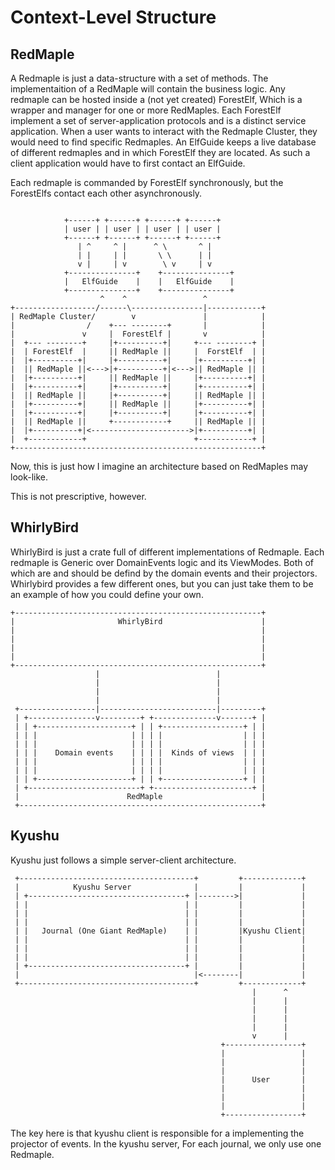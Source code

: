 # Context-Level Structure

## RedMaple 

A Redmaple is just a data-structure with a set of methods.
The implementaition of a RedMaple will contain the business logic. 
Any redmaple can be hosted inside a (not yet created) ForestElf,
Which is a wrapper and manager for  one or more RedMaples.
Each ForestElf implement a set of server-application protocols and is a distinct service application.
When a user wants to interact with the Redmaple Cluster,
they would need to find specific Redmaples.
An ElfGuide keeps a live database of different redmaples and in which ForestElf they are located. 
As such a client application would have to first contact an ElfGuide. 

Each redmaple is commanded by ForestElf synchronously, but the ForestElfs contact each other asynchronously.

```ascii

            +------+ +------+ +------+ +------+          
            | user | | user | | user | | user |          
            +------+ +------+ +------+ +------+          
               | ^     ^ |      ^ \       ^ |            
               | |     | |       \ \      | |            
               v |     | v        \ v     | v            
            +---------------+    +---------------+       
            |   ElfGuide    |    |   ElfGuide    |       
            +---------------+    +---------------+       
                    ^    ^                 ^             
+------------------/------\----------------|------------+
| RedMaple Cluster/        v               |            |
|                /    +--- --------+       |            |
|               v     |  ForestElf |       v            |
|  +--- --------+     |+----------+|     +--- --------+ |
|  | ForestElf  |     || RedMaple ||     |  ForstElf  | |
|  |+----------+|     |+----------+|     |+----------+| |
|  || RedMaple ||<--->|+----------+|<--->|| RedMaple || |
|  |+----------+|     || RedMaple ||     |+----------+| |
|  |+----------+|     |+----------+|     |+----------+| |
|  || RedMaple ||     |+----------+|     || RedMaple || |
|  |+----------+|     || RedMaple ||     |+----------+| |
|  |+----------+|     |+----------+|     |+----------+| |
|  || RedMaple ||     +------------+     || RedMaple || |
|  |+----------+|<---------------------->|+----------+| |
|  +------------+                        +------------+ |
+-------------------------------------------------------+ 

```

Now, this is just how I imagine an architecture based on RedMaples may look-like.

This is not prescriptive, however.

## WhirlyBird

WhirlyBird is just a  crate full of different implementations of Redmaple.
Each redmaple is Generic over DomainEvents logic and its ViewModes.
Both of which are and should be defind by the domain events and their projectors.
Whirlybird provides a few different ones, but you can just take them to be an example of how you could define your own.

```
+-------------------------------------------------------+
|                       WhirlyBird                      |
|                                                       |
|                                                       |
|                                                       |
|                                                       |
+-------------------------------------------------------+
                   |                          |          
                   |                          |          
                   |                          |          
                   |                          |          
 +-----------------|--------------------------|---------+
 | +---------------v---------+ +--------------v-------+ |
 | | +---------------------+ | | +------------------+ | |
 | | |                     | | | |                  | | |
 | | |                     | | | |                  | | |
 | | |    Domain events    | | | |  Kinds of views  | | |
 | | |                     | | | |                  | | |
 | | |                     | | | |                  | | |
 | | +---------------------+ | | +------------------+ | |
 | +-------------------------+ +----------------------+ |
 |                        RedMaple                      |
 +------------------------------------------------------+

```

## Kyushu

Kyushu just follows a simple server-client architecture.


```                                                                                         
 +---------------------------------------+         +-------------+
 |            Kyushu Server              |         |             |
 | +-----------------------------------+ |-------->|             |
 | |                                   | |         |             |
 | |                                   | |         |             |
 | |                                   | |         |             |
 | |   Journal (One Giant RedMaple)    | |         |Kyushu Client|
 | |                                   | |         |             |
 | |                                   | |         |             |
 | |                                   | |         |             |
 | +-----------------------------------+ |         |             |
 |                                       |<--------|             |
 +---------------------------------------+         +-------------+
                                                      |      ^    
                                                      |      |    
                                                      |      |    
                                                      |      |    
                                                      |      |    
                                                      v      |    
                                               +-----------------+
                                               |                 |
                                               |                 |
                                               |                 |
                                               |      User       |
                                               |                 |
                                               |                 |
                                               |                 |
                                               +-----------------+
```

The key here is that kyushu client is responsible for a implementing the projector of events. 
In the kyushu server, For each journal, we only use one Redmaple.